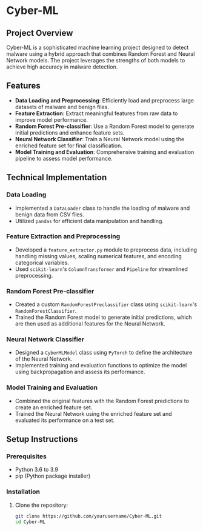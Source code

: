# Cyber-ML

## Project Overview

Cyber-ML is a sophisticated machine learning project designed to detect malware using a hybrid approach that combines Random Forest and Neural Network models. The project leverages the strengths of both models to achieve high accuracy in malware detection.

## Features

- **Data Loading and Preprocessing**: Efficiently load and preprocess large datasets of malware and benign files.
- **Feature Extraction**: Extract meaningful features from raw data to improve model performance.
- **Random Forest Pre-classifier**: Use a Random Forest model to generate initial predictions and enhance feature sets.
- **Neural Network Classifier**: Train a Neural Network model using the enriched feature set for final classification.
- **Model Training and Evaluation**: Comprehensive training and evaluation pipeline to assess model performance.

## Technical Implementation

### Data Loading

- Implemented a `DataLoader` class to handle the loading of malware and benign data from CSV files.
- Utilized `pandas` for efficient data manipulation and handling.

### Feature Extraction and Preprocessing

- Developed a `feature_extractor.py` module to preprocess data, including handling missing values, scaling numerical features, and encoding categorical variables.
- Used `scikit-learn`'s `ColumnTransformer` and `Pipeline` for streamlined preprocessing.

### Random Forest Pre-classifier

- Created a custom `RandomForestPreclassifier` class using `scikit-learn`'s `RandomForestClassifier`.
- Trained the Random Forest model to generate initial predictions, which are then used as additional features for the Neural Network.

### Neural Network Classifier

- Designed a `CyberMLModel` class using `PyTorch` to define the architecture of the Neural Network.
- Implemented training and evaluation functions to optimize the model using backpropagation and assess its performance.

### Model Training and Evaluation

- Combined the original features with the Random Forest predictions to create an enriched feature set.
- Trained the Neural Network using the enriched feature set and evaluated its performance on a test set.

## Setup Instructions

### Prerequisites

- Python 3.6 to 3.9
- pip (Python package installer)

### Installation

1. Clone the repository:

   ```sh
   git clone https://github.com/yourusername/Cyber-ML.git
   cd Cyber-ML